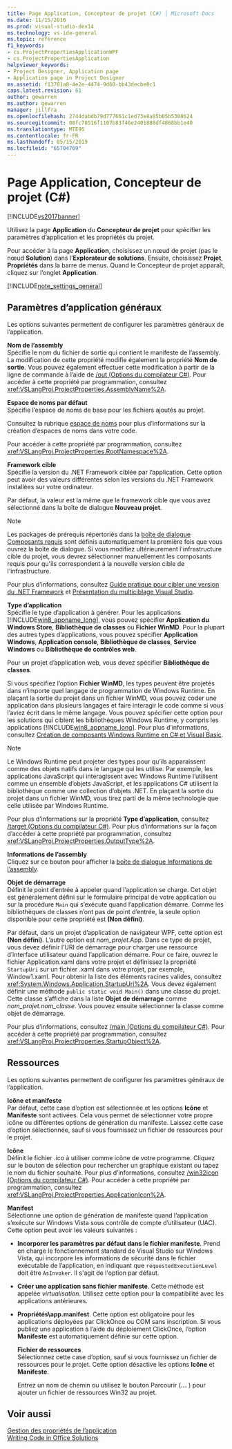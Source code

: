 ```yaml
---
title: Page Application, Concepteur de projet (C#) │ Microsoft Docs
ms.date: 11/15/2016
ms.prod: visual-studio-dev14
ms.technology: vs-ide-general
ms.topic: reference
f1_keywords:
- cs.ProjectPropertiesApplicationWPF
- cs.ProjectPropertiesApplication
helpviewer_keywords:
- Project Designer, Application page
- Application page in Project Designer
ms.assetid: f13701a8-4e2e-4474-9d60-bb43decbe0c1
caps.latest.revision: 61
author: gewarren
ms.author: gewarren
manager: jillfra
ms.openlocfilehash: 2744dabdb79d777661c1ed73e8a85b05b5308624
ms.sourcegitcommit: 08fc78516f1107b83f46e2401888df4868bb1e40
ms.translationtype: MTE95
ms.contentlocale: fr-FR
ms.lasthandoff: 05/15/2019
ms.locfileid: "65704769"
---
```

# <a name="application-page-project-designer-c"></a>Page Application, Concepteur de projet (C#)
[!INCLUDE[vs2017banner](../../includes/vs2017banner.md)]

Utilisez la page **Application** du **Concepteur de projet** pour spécifier les paramètres d’application et les propriétés du projet.  
  
 Pour accéder à la page **Application**, choisissez un nœud de projet (pas le nœud **Solution**) dans l’**Explorateur de solutions**. Ensuite, choisissez **Projet**, **Propriétés** dans la barre de menus. Quand le Concepteur de projet apparaît, cliquez sur l’onglet **Application**.  
  
 [!INCLUDE[note_settings_general](../../includes/note-settings-general-md.md)]  
  
## <a name="general-application-settings"></a>Paramètres d’application généraux  
 Les options suivantes permettent de configurer les paramètres généraux de l’application.  
  
 **Nom de l’assembly**  
 Spécifie le nom du fichier de sortie qui contient le manifeste de l’assembly. La modification de cette propriété modifie également la propriété **Nom de sortie**. Vous pouvez également effectuer cette modification à partir de la ligne de commande à l’aide de [/out (Options du compilateur C#)](https://msdn.microsoft.com/library/70d91d01-7bd2-4aea-ba8b-4e9807e9caa5). Pour accéder à cette propriété par programmation, consultez <xref:VSLangProj.ProjectProperties.AssemblyName%2A>.  
  
 **Espace de noms par défaut**  
 Spécifie l’espace de noms de base pour les fichiers ajoutés au projet.  
  
 Consultez la rubrique [espace de noms](https://msdn.microsoft.com/library/0a788423-9110-42e0-97d9-bda41ca4870f) pour plus d’informations sur la création d’espaces de noms dans votre code.  
  
 Pour accéder à cette propriété par programmation, consultez <xref:VSLangProj.ProjectProperties.RootNamespace%2A>.  
  
 **Framework cible**  
 Spécifie la version du .NET Framework ciblée par l’application. Cette option peut avoir des valeurs différentes selon les versions du .NET Framework installées sur votre ordinateur.  
  
 Par défaut, la valeur est la même que le framework cible que vous avez sélectionné dans la boîte de dialogue **Nouveau projet**.  
  
> [!NOTE]
> Les packages de prérequis répertoriés dans la [boîte de dialogue Composants requis](../../ide/reference/prerequisites-dialog-box.md) sont définis automatiquement la première fois que vous ouvrez la boîte de dialogue. Si vous modifiez ultérieurement l'infrastructure cible du projet, vous devrez sélectionner manuellement les composants requis pour qu'ils correspondent à la nouvelle version cible de l'infrastructure.  
  
 Pour plus d’informations, consultez [Guide pratique pour cibler une version du .NET Framework](../../ide/how-to-target-a-version-of-the-dotnet-framework.md) et [Présentation du multiciblage Visual Studio](../../ide/visual-studio-multi-targeting-overview.md).  
  
 **Type d’application**  
 Spécifie le type d’application à générer. Pour les applications [!INCLUDE[win8_appname_long](../../includes/win8-appname-long-md.md)], vous pouvez spécifier **Application du Windows Store**, **Bibliothèque de classes** ou **Fichier WinMD**. Pour la plupart des autres types d’applications, vous pouvez spécifier **Application Windows**, **Application console**, **Bibliothèque de classes**, **Service Windows** ou **Bibliothèque de contrôles web**.  
  
 Pour un projet d’application web, vous devez spécifier **Bibliothèque de classes**.  
  
 Si vous spécifiez l’option **Fichier WinMD**, les types peuvent être projetés dans n’importe quel langage de programmation de Windows Runtime. En plaçant la sortie du projet dans un fichier WinMD, vous pouvez coder une application dans plusieurs langages et faire interagir le code comme si vous l’aviez écrit dans le même langage. Vous pouvez spécifier cette option pour les solutions qui ciblent les bibliothèques Windows Runtime, y compris les applications [!INCLUDE[win8_appname_long](../../includes/win8-appname-long-md.md)]. Pour plus d’informations, consultez [Création de composants Windows Runtime en C# et Visual Basic](http://go.microsoft.com/fwlink/?LinkId=231895).  
  
> [!NOTE]
> Le Windows Runtime peut projeter des types pour qu’ils apparaissent comme des objets natifs dans le langage qui les utilise. Par exemple, les applications JavaScript qui interagissent avec Windows Runtime l’utilisent comme un ensemble d’objets JavaScript, et les applications C# utilisent la bibliothèque comme une collection d’objets .NET. En plaçant la sortie du projet dans un fichier WinMD, vous tirez parti de la même technologie que celle utilisée par Windows Runtime.  
  
 Pour plus d’informations sur la propriété **Type d’application**, consultez [/target (Options du compilateur C#)](https://msdn.microsoft.com/library/a18bbd8e-bbf7-49e7-992c-717d0eb1f76f). Pour plus d’informations sur la façon d’accéder à cette propriété par programmation, consultez <xref:VSLangProj.ProjectProperties.OutputType%2A>.  
  
 **Informations de l’assembly**  
 Cliquez sur ce bouton pour afficher la [boîte de dialogue Informations de l’assembly](../../ide/reference/assembly-information-dialog-box.md).  
  
 **Objet de démarrage**  
 Définit le point d’entrée à appeler quand l’application se charge. Cet objet est généralement défini sur le formulaire principal de votre application ou sur la procédure `Main` qui s’exécute quand l’application démarre. Comme les bibliothèques de classes n’ont pas de point d’entrée, la seule option disponible pour cette propriété est **(Non défini)**.  
  
 Par défaut, dans un projet d’application de navigateur WPF, cette option est **(Non défini)**. L’autre option est *nom_projet*.App. Dans ce type de projet, vous devez définir l’URI de démarrage pour charger une ressource d’interface utilisateur quand l’application démarre. Pour ce faire, ouvrez le fichier Application.xaml dans votre projet et définissez la propriété `StartupUri` sur un fichier .xaml dans votre projet, par exemple, Window1.xaml. Pour obtenir la liste des éléments racines valides, consultez <xref:System.Windows.Application.StartupUri%2A>. Vous devez également définir une méthode `public static void Main()` dans une classe du projet. Cette classe s’affiche dans la liste **Objet de démarrage** comme *nom_projet.nom_classe*. Vous pouvez ensuite sélectionner la classe comme objet de démarrage.  
  
 Pour plus d’informations, consultez [/main (Options du compilateur C#)](https://msdn.microsoft.com/library/975cf4d5-36ac-4530-826c-4aad0c7f2049). Pour accéder à cette propriété par programmation, consultez <xref:VSLangProj.ProjectProperties.StartupObject%2A>.  
  
## <a name="resources"></a>Ressources  
 Les options suivantes permettent de configurer les paramètres généraux de l’application.  
  
 **Icône et manifeste**  
 Par défaut, cette case d’option est sélectionnée et les options **Icône** et **Manifeste** sont activées. Cela vous permet de sélectionner votre propre icône ou différentes options de génération du manifeste. Laissez cette case d’option sélectionnée, sauf si vous fournissez un fichier de ressources pour le projet.  
  
 **Icône**  
 Définit le fichier .ico à utiliser comme icône de votre programme. Cliquez sur le bouton de sélection pour rechercher un graphique existant ou tapez le nom du fichier souhaité. Pour plus d’informations, consultez [/win32icon (Options du compilateur C#)](https://msdn.microsoft.com/library/756d9b6d-ab07-41b7-ba58-5bd88f711138). Pour accéder à cette propriété par programmation, consultez <xref:VSLangProj.ProjectProperties.ApplicationIcon%2A>.  
  
 **Manifest**  
 Sélectionne une option de génération de manifeste quand l’application s’exécute sur Windows Vista sous contrôle de compte d’utilisateur (UAC). Cette option peut avoir les valeurs suivantes :  
  
- **Incorporer les paramètres par défaut dans le fichier manifeste**. Prend en charge le fonctionnement standard de Visual Studio sur Windows Vista, qui incorpore les informations de sécurité dans le fichier exécutable de l’application, en indiquant que `requestedExecutionLevel` doit être `AsInvoker`. Il s'agit de l'option par défaut.  
  
- **Créer une application sans fichier manifeste**. Cette méthode est appelée *virtualisation*. Utilisez cette option pour la compatibilité avec les applications antérieures.  
  
- **Propriétés\app.manifest**. Cette option est obligatoire pour les applications déployées par ClickOnce ou COM sans inscription. Si vous publiez une application à l’aide du déploiement ClickOnce, l’option **Manifeste** est automatiquement définie sur cette option.  
  
  **Fichier de ressources**  
  Sélectionnez cette case d’option, sauf si vous fournissez un fichier de ressources pour le projet. Cette option désactive les options **Icône** et **Manifeste**.  
  
  Entrez un nom de chemin ou utilisez le bouton Parcourir (**...** ) pour ajouter un fichier de ressources Win32 au projet.  
  
## <a name="see-also"></a>Voir aussi  
[Gestion des propriétés de l’application](../../ide/application-properties.md)  
 [Writing Code in Office Solutions](https://msdn.microsoft.com/library/2d4d8fd0-e881-4829-976f-0d1a9221dec0)
